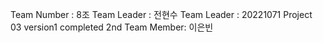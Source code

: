 Team Number : 8조
Team Leader : 전현수
Team Leader : 20221071
Project 03 version1 completed
2nd Team Member: 이은빈